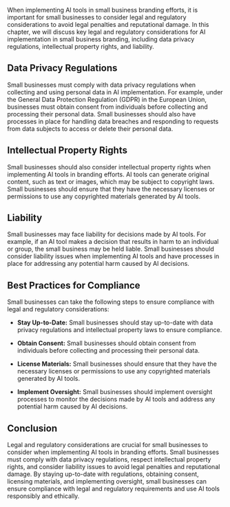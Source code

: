 
When implementing AI tools in small business branding efforts, it is important for small businesses to consider legal and regulatory considerations to avoid legal penalties and reputational damage. In this chapter, we will discuss key legal and regulatory considerations for AI implementation in small business branding, including data privacy regulations, intellectual property rights, and liability.

Data Privacy Regulations
------------------------

Small businesses must comply with data privacy regulations when collecting and using personal data in AI implementation. For example, under the General Data Protection Regulation (GDPR) in the European Union, businesses must obtain consent from individuals before collecting and processing their personal data. Small businesses should also have processes in place for handling data breaches and responding to requests from data subjects to access or delete their personal data.

Intellectual Property Rights
----------------------------

Small businesses should also consider intellectual property rights when implementing AI tools in branding efforts. AI tools can generate original content, such as text or images, which may be subject to copyright laws. Small businesses should ensure that they have the necessary licenses or permissions to use any copyrighted materials generated by AI tools.

Liability
---------

Small businesses may face liability for decisions made by AI tools. For example, if an AI tool makes a decision that results in harm to an individual or group, the small business may be held liable. Small businesses should consider liability issues when implementing AI tools and have processes in place for addressing any potential harm caused by AI decisions.

Best Practices for Compliance
-----------------------------

Small businesses can take the following steps to ensure compliance with legal and regulatory considerations:

* **Stay Up-to-Date:** Small businesses should stay up-to-date with data privacy regulations and intellectual property laws to ensure compliance.

* **Obtain Consent:** Small businesses should obtain consent from individuals before collecting and processing their personal data.

* **License Materials:** Small businesses should ensure that they have the necessary licenses or permissions to use any copyrighted materials generated by AI tools.

* **Implement Oversight:** Small businesses should implement oversight processes to monitor the decisions made by AI tools and address any potential harm caused by AI decisions.

Conclusion
----------

Legal and regulatory considerations are crucial for small businesses to consider when implementing AI tools in branding efforts. Small businesses must comply with data privacy regulations, respect intellectual property rights, and consider liability issues to avoid legal penalties and reputational damage. By staying up-to-date with regulations, obtaining consent, licensing materials, and implementing oversight, small businesses can ensure compliance with legal and regulatory requirements and use AI tools responsibly and ethically.
